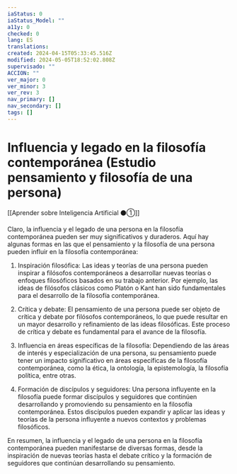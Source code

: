 ```yaml
---
iaStatus: 0
iaStatus_Model: ""
a11y: 0
checked: 0
lang: ES
translations: 
created: 2024-04-15T05:33:45.516Z
modified: 2024-05-05T18:52:02.808Z
supervisado: ""
ACCION: ""
ver_major: 0
ver_minor: 3
ver_rev: 3
nav_primary: []
nav_secondary: []
tags: []
---
```

# Influencia y legado en la filosofía contemporánea (Estudio pensamiento y filosofía de una persona)

[[Aprender sobre Inteligencia Artificial ⚫①]]

Claro, la influencia y el legado de una persona en la filosofía contemporánea pueden ser muy significativos y duraderos. Aquí hay algunas formas en las que el pensamiento y la filosofía de una persona pueden influir en la filosofía contemporánea:

1. Inspiración filosófica: Las ideas y teorías de una persona pueden inspirar a filósofos contemporáneos a desarrollar nuevas teorías o enfoques filosóficos basados en su trabajo anterior. Por ejemplo, las ideas de filósofos clásicos como Platón o Kant han sido fundamentales para el desarrollo de la filosofía contemporánea.

2. Crítica y debate: El pensamiento de una persona puede ser objeto de crítica y debate por filósofos contemporáneos, lo que puede resultar en un mayor desarrollo y refinamiento de las ideas filosóficas. Este proceso de crítica y debate es fundamental para el avance de la filosofía.

3. Influencia en áreas específicas de la filosofía: Dependiendo de las áreas de interés y especialización de una persona, su pensamiento puede tener un impacto significativo en áreas específicas de la filosofía contemporánea, como la ética, la ontología, la epistemología, la filosofía política, entre otras.

4. Formación de discípulos y seguidores: Una persona influyente en la filosofía puede formar discípulos y seguidores que continúen desarrollando y promoviendo su pensamiento en la filosofía contemporánea. Estos discípulos pueden expandir y aplicar las ideas y teorías de la persona influyente a nuevos contextos y problemas filosóficos.

En resumen, la influencia y el legado de una persona en la filosofía contemporánea pueden manifestarse de diversas formas, desde la inspiración de nuevas teorías hasta el debate crítico y la formación de seguidores que continúan desarrollando su pensamiento.

